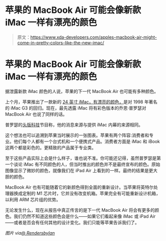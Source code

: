 # 苹果的 MacBook Air 可能会像新款 iMac 一样有漂亮的颜色

> 原文：<https://www.xda-developers.com/apples-macbook-air-might-come-in-pretty-colors-like-the-new-imac/>

# 苹果的 MacBook Air 可能会像新款 iMac 一样有漂亮的颜色

据泄露新款 iMac 颜色的人说，苹果的下一代 MacBook Air 也可能有多种颜色。

上个月，苹果推出了一款新的 [24 英寸 iMac，有漂亮的颜色，](https://www.xda-developers.com/apple-imac-beautiful-design-opinion/)是对 1998 年著名的 iMac G3 的回归。现在，最先透露 iMac 将有彩色版本的乔恩·普罗瑟对 MacBook Air 也说了同样的话。

普罗瑟的[头版科技](https://www.youtube.com/watch?v=JhLRbrrkSlY)节目称，他的消息来源与提供 iMac 内幕的来源相同。

这个想法也可以追溯到苹果当时展示的一张图表。苹果有两个阵容:消费者和专业。他们每个人都有一个台式机和一个便携式产品。消费者方面是 iMac 和 iBook 这两个都是彩色的。更精致的产品属于专业类。

至于这些产品实际上会是什么样子，谁也说不准。你可能还记得，虽然普罗瑟是第一个谈论 iMac 有不同颜色的人，但当时推出的颜色并不是最终宣布的颜色。原始图像显示了微妙的颜色，就像我们在 iPad Air 上看到的一样。最终的结果是更大胆的颜色。

MacBook Air 也有可能随着它的新颜色得到全面的重新设计。当苹果将英特尔处理器换成定制的 M1 芯片时，它并没有改变机箱。苹果完全有可能重新设计机箱，以利用 ARM 芯片组的优势。

无论发生什么，现在从报告中真正传言的是下一代 MacBook Air 将会有更多的颜色。我们仍然不知道这些颜色会是什么——如果它们看起来像 iMac 或 iPad Air——或者是否会有任何其他的设计变化。我们只能等苹果告诉我们了。

*图片 via[@ RendersbyIan](https://twitter.com/RendersbyIan/status/1389997475369529345)*